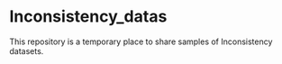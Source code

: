 # Inconsistency_datas
This repository is a temporary place to share samples of Inconsistency datasets.

